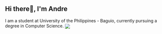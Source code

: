 ## Hi there👋, I'm Andre

I am a student at University of the Philippines - Baguio, currently pursuing a degree in Computer Science.
<img src="https://github-readme-stats.vercel.app/api/top-langs/?username=AndreBryant" align="center"/>
<!--
**AndreBryant/AndreBryant** is a ✨ _special_ ✨ repository because its `README.md` (this file) appears on your GitHub profile.

Here are some ideas to get you started:

- 🔭 I’m currently working on ...
- 🌱 I’m currently learning ...
- 👯 I’m looking to collaborate on ...
- 🤔 I’m looking for help with ...
- 💬 Ask me about ...
- 📫 How to reach me: ...
- 😄 Pronouns: ...
- ⚡ Fun fact: ...
-->
